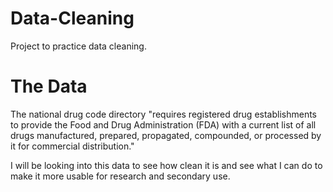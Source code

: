 # Data-Cleaning
Project to practice data cleaning.

# The Data
The national drug code directory "requires registered drug establishments to provide the Food and Drug Administration (FDA) with a current list of all drugs manufactured, prepared, propagated, compounded, or processed by it for commercial distribution."

I will be looking into this data to see how clean it is and see what I can do to make it more usable for research and secondary use.
